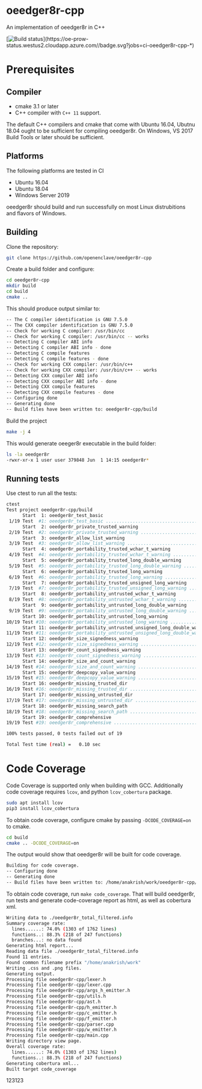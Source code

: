 # oeedger8r-cpp
An implementation of oeedger8r in C++

[comment]: <> (Switch to HTTPS upon completion of http://github.com/openenclave-ci/test-infra/issues/40)
[![Build status](https://oe-prow-status.westus2.cloudapp.azure.com//badge.svg?jobs=ci-oeedger8r-cpp-*)](https://oe-prow-status.westus2.cloudapp.azure.com//badge.svg?jobs=ci-oeedger8r-cpp-*)

# Prerequisites

## Compiler
- cmake 3.1 or later
- C++ compiler with `C++ 11` support.

The default C++ compilers and cmake that come with Ubuntu 16.04, Ubutnu 18.04 ought to be sufficient for compiling
oeedger8r.
On Windows, VS 2017 Build Tools or later should be sufficient.

## Platforms
The following platforms are tested in CI
- Ubuntu 16.04
- Ubuntu 18.04
- Windows Server 2019

oeedger8r should build and run successfully on most Linux distrubitions and flavors of Windows.

## Building

Clone the repository:
```bash
git clone https://github.com/openenclave/oeedger8r-cpp
```

Create a build folder and configure:
```bash
cd oeedger8r-cpp
mkdir build
cd build
cmake ..
```

This should produce output similar to:
```bash
-- The C compiler identification is GNU 7.5.0
-- The CXX compiler identification is GNU 7.5.0
-- Check for working C compiler: /usr/bin/cc
-- Check for working C compiler: /usr/bin/cc -- works
-- Detecting C compiler ABI info
-- Detecting C compiler ABI info - done
-- Detecting C compile features
-- Detecting C compile features - done
-- Check for working CXX compiler: /usr/bin/c++
-- Check for working CXX compiler: /usr/bin/c++ -- works
-- Detecting CXX compiler ABI info
-- Detecting CXX compiler ABI info - done
-- Detecting CXX compile features
-- Detecting CXX compile features - done
-- Configuring done
-- Generating done
-- Build files have been written to: oeedger8r-cpp/build
```

Build the project
```bash
make -j 4
```

This would generate oeeger8r executable in the build folder:
```bash
ls -la oeedger8r
-rwxr-xr-x 1 user user 379848 Jun  1 14:15 oeedger8r*
```

## Running tests

Use ctest to run all the tests:
```bash
ctest
Test project oeedger8r-cpp/build
      Start  1: oeedger8r_test_basic
 1/19 Test  #1: oeedger8r_test_basic ...........................................   Passed    0.00 sec
      Start  2: oeedger8r_private_trusted_warning
 2/19 Test  #2: oeedger8r_private_trusted_warning ..............................   Passed    0.01 sec
      Start  3: oeedger8r_allow_list_warning
 3/19 Test  #3: oeedger8r_allow_list_warning ...................................   Passed    0.01 sec
      Start  4: oeedger8r_portability_trusted_wchar_t_warning
 4/19 Test  #4: oeedger8r_portability_trusted_wchar_t_warning ..................   Passed    0.01 sec
      Start  5: oeedger8r_portability_trusted_long_double_warning
 5/19 Test  #5: oeedger8r_portability_trusted_long_double_warning ..............   Passed    0.01 sec
      Start  6: oeedger8r_portability_trusted_long_warning
 6/19 Test  #6: oeedger8r_portability_trusted_long_warning .....................   Passed    0.00 sec
      Start  7: oeedger8r_portability_trusted_unsigned_long_warning
 7/19 Test  #7: oeedger8r_portability_trusted_unsigned_long_warning ............   Passed    0.00 sec
      Start  8: oeedger8r_portability_untrusted_wchar_t_warning
 8/19 Test  #8: oeedger8r_portability_untrusted_wchar_t_warning ................   Passed    0.00 sec
      Start  9: oeedger8r_portability_untrusted_long_double_warning
 9/19 Test  #9: oeedger8r_portability_untrusted_long_double_warning ............   Passed    0.00 sec
      Start 10: oeedger8r_portability_untrusted_long_warning
10/19 Test #10: oeedger8r_portability_untrusted_long_warning ...................   Passed    0.00 sec
      Start 11: oeedger8r_portability_untrusted_unsigned_long_double_warning
11/19 Test #11: oeedger8r_portability_untrusted_unsigned_long_double_warning ...   Passed    0.00 sec
      Start 12: oeedger8r_size_signedness_warning
12/19 Test #12: oeedger8r_size_signedness_warning ..............................   Passed    0.01 sec
      Start 13: oeedger8r_count_signedness_warning
13/19 Test #13: oeedger8r_count_signedness_warning .............................   Passed    0.01 sec
      Start 14: oeedger8r_size_and_count_warning
14/19 Test #14: oeedger8r_size_and_count_warning ...............................   Passed    0.01 sec
      Start 15: oeedger8r_deepcopy_value_warning
15/19 Test #15: oeedger8r_deepcopy_value_warning ...............................   Passed    0.00 sec
      Start 16: oeedger8r_missing_trusted_dir
16/19 Test #16: oeedger8r_missing_trusted_dir ..................................   Passed    0.00 sec
      Start 17: oeedger8r_missing_untrusted_dir
17/19 Test #17: oeedger8r_missing_untrusted_dir ................................   Passed    0.00 sec
      Start 18: oeedger8r_missing_search_path
18/19 Test #18: oeedger8r_missing_search_path ..................................   Passed    0.00 sec
      Start 19: oeedger8r_comprehensive
19/19 Test #19: oeedger8r_comprehensive ........................................   Passed    0.00 sec

100% tests passed, 0 tests failed out of 19

Total Test time (real) =   0.10 sec
```

# Code Coverage

Code Coverage is supported only when building with GCC.
Additionally code coverage requires `lcov`, and python `lcov_cobertura` package.
```bash
sudo apt install lcov
pip3 install lcov_cobertura
```

To obtain code coverage, configure cmake by passing `-DCODE_COVERAGE=on` to cmake.
```bash
cd build
cmake .. -DCODE_COVERAGE=on
```

The output would show that oeedger8r will be built for code coverage.
```bash
Building for code coverage.
-- Configuring done
-- Generating done
-- Build files have been written to: /home/anakrish/work/oeedger8r-cpp/build
```

To obtain code coverage, run `make code_coverage`.
That will build oeedger8r, run tests and generate code-coverage report as html, as well as cobertura xml.

```bash
Writing data to ./oeedger8r_total_filtered.info
Summary coverage rate:
  lines......: 74.0% (1303 of 1762 lines)
  functions..: 88.3% (218 of 247 functions)
  branches...: no data found
Generating html report...
Reading data file ./oeedger8r_total_filtered.info
Found 11 entries.
Found common filename prefix "/home/anakrish/work"
Writing .css and .png files.
Generating output.
Processing file oeedger8r-cpp/lexer.h
Processing file oeedger8r-cpp/lexer.cpp
Processing file oeedger8r-cpp/args_h_emitter.h
Processing file oeedger8r-cpp/utils.h
Processing file oeedger8r-cpp/ast.h
Processing file oeedger8r-cpp/h_emitter.h
Processing file oeedger8r-cpp/c_emitter.h
Processing file oeedger8r-cpp/f_emitter.h
Processing file oeedger8r-cpp/parser.cpp
Processing file oeedger8r-cpp/w_emitter.h
Processing file oeedger8r-cpp/main.cpp
Writing directory view page.
Overall coverage rate:
  lines......: 74.0% (1303 of 1762 lines)
  functions..: 88.3% (218 of 247 functions)
Generating cobertura xml...
Built target code_coverage
```
123123
